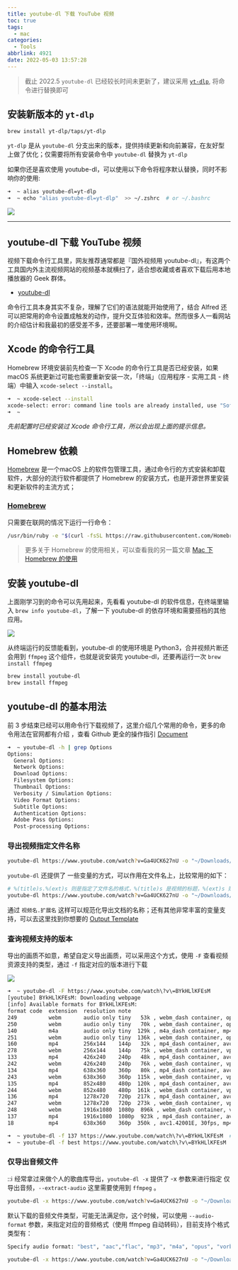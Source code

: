 ```yaml
---
title: youtube-dl 下载 YouTube 视频
toc: true
tags:
  - mac
categories:
  - Tools
abbrlink: 4921
date: 2022-05-03 13:57:28
---
```



> 截止 2022.5 `youtube-dl` 已经较长时间未更新了，建议采用 [`yt-dlp`](https://github.com/yt-dlp/yt-dlp), 将命令进行替换即可

## 安装新版本的 `yt-dlp` 

```sh
brew install yt-dlp/taps/yt-dlp
```

`yt-dlp` 是从 `youtube-dl` 分支出来的版本，提供持续更新和向前兼容，在友好型上做了优化；仅需要将所有安装命令中 `youtube-dl` 替换为 `yt-dlp` 

如果你还是喜欢使用 youtube-dl，可以使用以下命令将程序默认替换，同时不影响你的使用:

```sh
➜  ~ alias youtube-dl=yt-dlp
➜  ~ echo "alias youtube-dl=yt-dlp"  >> ~/.zshrc  # or ~/.bashrc
```

<img src="http://ipic-typora-samzong.oss-cn-qingdao.aliyuncs.com//uPic/JwWiwh.png?x-oss-process=image/resize,w_960,m_lfit" />

---

## youtube-dl 下载 YouTube 视频


视频下载命令行工具里，网友推荐通常都是『国外视频用 youtube-dl』，有这两个工具国内外主流视频网站的视频基本就横扫了，适合想收藏或者喜欢下载后用本地播放器的 Geek 群体。

- [youtube-dl](http://rg3.github.io/youtube-dl/download.html)

命令行工具本身其实不复杂，理解了它们的语法就能开始使用了，结合 Alfred 还可以把常用的命令设置成触发的动作，提升交互体验和效率。然而很多人一看网站的介绍估计和我最初的感受差不多，还要部署一堆使用环境啊。

## Xcode 的命令行工具

Homebrew 环境安装前先检查一下 Xcode 的命令行工具是否已经安装，如果 macOS 系统更新过可能也需要重新安装一次，「终端」（应用程序 - 实用工具 - 终端）中输入 `xcode-select --install`。

```sh
➜  ~ xcode-select --install
xcode-select: error: command line tools are already installed, use "Software Update" to install updates
➜  ~
```

*先前配置时已经安装过 Xcode 命令行工具，所以会出现上面的提示信息。*

## Homebrew 依赖

[Homebrew](https://brew.sh/index_zh-cn.html) 是一个macOS 上的软件包管理工具，通过命令行的方式安装和卸载软件，大部分的流行软件都提供了 Homebrew 的安装方式，也是开源世界里安装和更新软件的主流方式；

### [Homebrew](https://brew.sh/index_zh-cn.html)

只需要在联网的情况下运行一行命令：

```sh
/usr/bin/ruby -e "$(curl -fsSL https://raw.githubusercontent.com/Homebrew/install/master/install)"
```

> 更多关于 Homebrew 的使用相关，可以查看我的另一篇文章  [Mac 下 Homebrew 的使用](https://samzong.me/2022/05/03/Mac%E4%B8%8Bhomebrew%E7%9A%84%E4%BD%BF%E7%94%A8/)


## 安装 youtube-dl

上面刚学习到的命令可以先用起来，先看看 youtube-dl 的软件信息，在终端里输入 `brew info youtube-dl`，了解一下 youtube-dl 的依存环境和需要搭档的其他应用。

<img src="http://ipic-typora-samzong.oss-cn-qingdao.aliyuncs.com//uPic/S4sQmN.png?x-oss-process=image/resize,w_960,m_lfit" />

从终端运行的反馈能看到，youtube-dl 的使用环境是 Python3，合并视频片断还会用到 `ffmpeg`  这个组件，也就是说安装完 youtube-dl，还要再运行一次 `brew install ffmpeg` 

```sh
brew install youtube-dl
brew install ffmpeg
```

## youtube-dl 的基本用法

前 3 步结束已经可以用命令行下载视频了，这里介绍几个常用的命令，更多的命令用法在官网都有介绍 ，查看 Github 更全的操作指引 [Document](https://github.com/ytdl-org/youtube-dl/blob/master/README.md#description)

```sh
➜  ~ youtube-dl -h | grep Options
Options:
  General Options:
  Network Options:
  Download Options:
  Filesystem Options:
  Thumbnail Options:
  Verbosity / Simulation Options:
  Video Format Options:
  Subtitle Options:
  Authentication Options:
  Adobe Pass Options:
  Post-processing Options:
```

### 导出视频指定文件名称

```sh
youtube-dl https://www.youtube.com/watch?v=Ga4UCK627nU -o "~/Downloads/aaa.mp4"
```

`youtube-dl` 还提供了 一些变量的方式，可以作用在文件名上，比较常用的如下：

```sh
# %(title)s.%(ext)s 则是指定了文件名的格式，%(title)s 是视频的标题，%(ext)s 则是视频的文件扩展名
youtube-dl https://www.youtube.com/watch?v=Ga4UCK627nU -o "~/Downloads/%(title)s.%(ext)s"
```

通过 `视频名.扩展名` 这样可以规范化导出文档的名称；还有其他非常丰富的变量支持，可以去这里找到你想要的 [Output Template](https://github.com/ytdl-org/youtube-dl/blob/master/README.md#output-template)

### 查询视频支持的版本

导出的画质不如意，希望自定义导出画质，可以采用这个方式，使用 `-F` 查看视频资源支持的类型，通过 `-f` 指定对应的版本进行下载

<img src="http://ipic-typora-samzong.oss-cn-qingdao.aliyuncs.com//uPic/eUUy9N.png?x-oss-process=image/resize,w_960,m_lfit" />

```sh
➜  ~ youtube-dl -F https://www.youtube.com/watch\?v\=BYkHLlKFEsM
[youtube] BYkHLlKFEsM: Downloading webpage
[info] Available formats for BYkHLlKFEsM:
format code  extension  resolution note
249          webm       audio only tiny   53k , webm_dash container, opus @ 53k (48000Hz), 2.44MiB
250          webm       audio only tiny   70k , webm_dash container, opus @ 70k (48000Hz), 3.22MiB
140          m4a        audio only tiny  129k , m4a_dash container, mp4a.40.2@129k (44100Hz), 5.93MiB
251          webm       audio only tiny  136k , webm_dash container, opus @136k (48000Hz), 6.27MiB
160          mp4        256x144    144p   32k , mp4_dash container, avc1.4d400c@  32k, 30fps, video only, 1.48MiB
278          webm       256x144    144p   75k , webm_dash container, vp9@  75k, 30fps, video only, 3.45MiB
133          mp4        426x240    240p   48k , mp4_dash container, avc1.4d4015@  48k, 30fps, video only, 2.21MiB
242          webm       426x240    240p   76k , webm_dash container, vp9@  76k, 30fps, video only, 3.51MiB
134          mp4        638x360    360p   80k , mp4_dash container, avc1.4d401e@  80k, 30fps, video only, 3.70MiB
243          webm       638x360    360p  115k , webm_dash container, vp9@ 115k, 30fps, video only, 5.28MiB
135          mp4        852x480    480p  120k , mp4_dash container, avc1.4d401f@ 120k, 30fps, video only, 5.50MiB
244          webm       852x480    480p  161k , webm_dash container, vp9@ 161k, 30fps, video only, 7.41MiB
136          mp4        1278x720   720p  217k , mp4_dash container, avc1.4d401f@ 217k, 30fps, video only, 9.97MiB
247          webm       1278x720   720p  273k , webm_dash container, vp9@ 273k, 30fps, video only, 12.52MiB
248          webm       1916x1080  1080p  896k , webm_dash container, vp9@ 896k, 30fps, video only, 41.01MiB
137          mp4        1916x1080  1080p  923k , mp4_dash container, avc1.640028@ 923k, 30fps, video only, 42.24MiB
18           mp4        638x360    360p  350k , avc1.42001E, 30fps, mp4a.40.2 (44100Hz), 16.07MiB (best)

➜  ~ youtube-dl -f 137 https://www.youtube.com/watch\?v\=BYkHLlKFEsM  # 下载对应的 format code
➜  ~ youtube-dl -f best https://www.youtube.com/watch\?v\=BYkHLlKFEsM  # 下载最佳的版本
```

### 仅导出音频文件

:::information_source: 经常拿过来做个人的歌曲库导出，`youtube-dl -x` 提供了 -x 参数来进行指定 仅导出音频，`--extract-audio` 这里需要使用到 `ffmpeg` 。 

```sh
youtube-dl -x https://www.youtube.com/watch?v=Ga4UCK627nU -o "~/Downloads/%(title)s.%(ext)s"
```

默认下载的音频文件类型，可能无法满足你，这个时候，可以使用 `--audio-format` 参数，来指定对应的音频格式（使用 ffmpeg 自动转码），目前支持个格式类型有： 

```sh
Specify audio format: "best", "aac","flac", "mp3", "m4a", "opus", "vorbis",or "wav"; "best" by default
```

```sh
youtube-dl -x https://www.youtube.com/watch?v=Ga4UCK627nU -o "~/Downloads/%(title)s.%(ext)s" --audio-format mp3
```